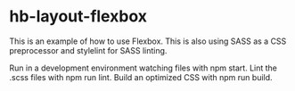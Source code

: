 # hb-layout-flexbox

This is an example of how to use Flexbox. This is also using SASS as a CSS preprocessor and stylelint for SASS linting.

Run in a development environment watching files with npm start.
Lint the .scss files with npm run lint.
Build an optimized CSS with npm run build.
